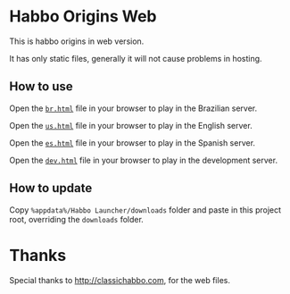 # Habbo Origins Web

This is habbo origins in web version.

It has only static files, generally it will not cause problems in hosting.

## How to use

Open the <a href="br.html">`br.html`</a> file in your browser to play in the Brazilian server.

Open the <a href="us.html">`us.html`</a> file in your browser to play in the English server.

Open the <a href="es.html">`es.html`</a> file in your browser to play in the Spanish server.

Open the <a href="dev.html">`dev.html`</a> file in your browser to play in the development server.

## How to update

Copy `%appdata%/Habbo Launcher/downloads` folder and paste in this project root, overriding the `downloads` folder.

# Thanks

Special thanks to http://classichabbo.com, for the web files.

